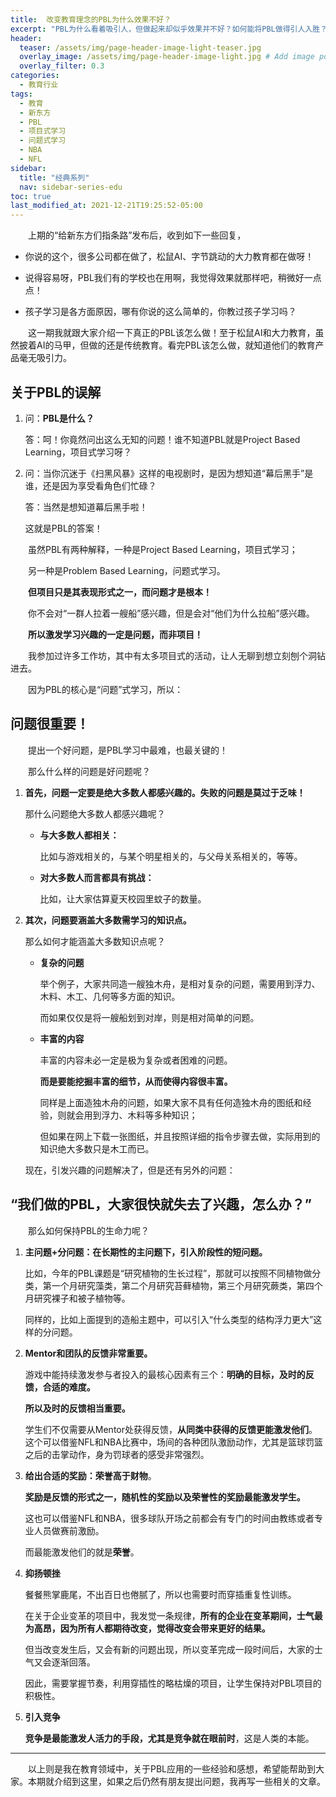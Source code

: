 ```yaml
---
title:  改变教育理念的PBL为什么效果不好？
excerpt: "PBL为什么看着吸引人，但做起来却似乎效果并不好？如何能将PBL做得引人入胜？"
header:
  teaser: /assets/img/page-header-image-light-teaser.jpg
  overlay_image: /assets/img/page-header-image-light.jpg # Add image post (optional)
  overlay_filter: 0.3
categories:
  - 教育行业
tags: 
  - 教育
  - 新东方
  - PBL
  - 项目式学习
  - 问题式学习
  - NBA
  - NFL
sidebar:
  title: "经典系列"
  nav: sidebar-series-edu
toc: true
last_modified_at: 2021-12-21T19:25:52-05:00
---
```


&emsp;&emsp;上期的“给新东方们指条路”发布后，收到如下一些回复，

- 你说的这个，很多公司都在做了，松鼠AI、字节跳动的大力教育都在做呀！

- 说得容易呀，PBL我们有的学校也在用啊，我觉得效果就那样吧，稍微好一点点！

- 孩子学习是各方面原因，哪有你说的这么简单的，你教过孩子学习吗？

&emsp;&emsp;这一期我就跟大家介绍一下真正的PBL该怎么做！至于松鼠AI和大力教育，虽然披着AI的马甲，但做的还是传统教育。看完PBL该怎么做，就知道他们的教育产品毫无吸引力。

## 关于PBL的误解

1. 问：**PBL是什么？**
   
   答：呵！你竟然问出这么无知的问题！谁不知道PBL就是Project Based Learning，项目式学习呀？

2. 问：当你沉迷于《扫黑风暴》这样的电视剧时，是因为想知道“幕后黑手”是谁，还是因为享受看角色们忙碌？
   
   答：当然是想知道幕后黑手啦！
   
   这就是PBL的答案！

&emsp;&emsp;虽然PBL有两种解释，一种是Project Based Learning，项目式学习；

&emsp;&emsp;另一种是Problem Based Learning，问题式学习。

&emsp;&emsp;**但项目只是其表现形式之一，而问题才是根本！**

&emsp;&emsp;你不会对“一群人拉着一艘船”感兴趣，但是会对“他们为什么拉船”感兴趣。

&emsp;&emsp;**所以激发学习兴趣的一定是问题，而非项目！**

&emsp;&emsp;我参加过许多工作坊，其中有太多项目式的活动，让人无聊到想立刻刨个洞钻进去。

&emsp;&emsp;因为PBL的核心是“问题”式学习，所以：

## 问题很重要！

&emsp;&emsp;提出一个好问题，是PBL学习中最难，也最关键的！

&emsp;&emsp;那么什么样的问题是好问题呢？

1. **首先，问题一定要是绝大多数人都感兴趣的。失败的问题是莫过于乏味！**
   
   那什么问题绝大多数人都感兴趣呢？
   
    - **与大多数人都相关：**
      
      比如与游戏相关的，与某个明星相关的，与父母关系相关的，等等。
   
    - **对大多数人而言都具有挑战：**
      
      比如，让大家估算夏天校园里蚊子的数量。

2. **其次，问题要涵盖大多数需学习的知识点。**
   
   那么如何才能涵盖大多数知识点呢？
   
    - **复杂的问题**
      
      举个例子，大家共同造一艘独木舟，是相对复杂的问题，需要用到浮力、木料、木工、几何等多方面的知识。
      
      而如果仅仅是将一艘船划到对岸，则是相对简单的问题。
   
    - **丰富的内容**
      
      丰富的内容未必一定是极为复杂或者困难的问题。
      
      **而是要能挖掘丰富的细节，从而使得内容很丰富。**
      
      同样是上面造独木舟的问题，如果大家不具有任何造独木舟的图纸和经验，则就会用到浮力、木料等多种知识；
      
      但如果在网上下载一张图纸，并且按照详细的指令步骤去做，实际用到的知识绝大多数只是木工而已。
   
   现在，引发兴趣的问题解决了，但是还有另外的问题：

## “我们做的PBL，大家很快就失去了兴趣，怎么办？”

&emsp;&emsp;那么如何保持PBL的生命力呢？

1. **主问题+分问题：在长期性的主问题下，引入阶段性的短问题。**
   
   比如，今年的PBL课题是“研究植物的生长过程”，那就可以按照不同植物做分类，第一个月研究藻类，第二个月研究苔藓植物，第三个月研究蕨类，第四个月研究裸子和被子植物等。
   
   同样的，比如上面提到的造船主题中，可以引入“什么类型的结构浮力更大”这样的分问题。

2. **Mentor和团队的反馈非常重要。**
   
   游戏中能持续激发参与者投入的最核心因素有三个：**明确的目标，及时的反馈，合适的难度。** 
   
   **所以及时的反馈相当重要。**
   
   学生们不仅需要从Mentor处获得反馈，**从同类中获得的反馈更能激发他们**。这个可以借鉴NFL和NBA比赛中，场间的各种团队激励动作，尤其是篮球罚篮之后的击掌动作，身为罚球者的感受非常强烈。

3. **给出合适的奖励：荣誉高于财物**。
   
   **奖励是反馈的形式之一，随机性的奖励以及荣誉性的奖励最能激发学生。**
   
   这也可以借鉴NFL和NBA，很多球队开场之前都会有专门的时间由教练或者专业人员做赛前激励。
   
   而最能激发他们的就是**荣誉**。

4. **抑扬顿挫**
   
   餐餐熊掌鹿尾，不出百日也倦腻了，所以也需要时而穿插重复性训练。
   
   在关于企业变革的项目中，我发觉一条规律，**所有的企业在变革期间，士气最为高昂，因为所有人都期待改变，觉得改变会带来更好的结果。**
   
   但当改变发生后，又会有新的问题出现，所以变革完成一段时间后，大家的士气又会逐渐回落。
   
   因此，需要掌握节奏，利用穿插性的略枯燥的项目，让学生保持对PBL项目的积极性。

5. **引入竞争**
   
   **竞争是最能激发人活力的手段，尤其是竞争就在眼前时**，这是人类的本能。

---

&emsp;&emsp;以上则是我在教育领域中，关于PBL应用的一些经验和感想，希望能帮助到大家。本期就介绍到这里，如果之后仍然有朋友提出问题，我再写一些相关的文章。
